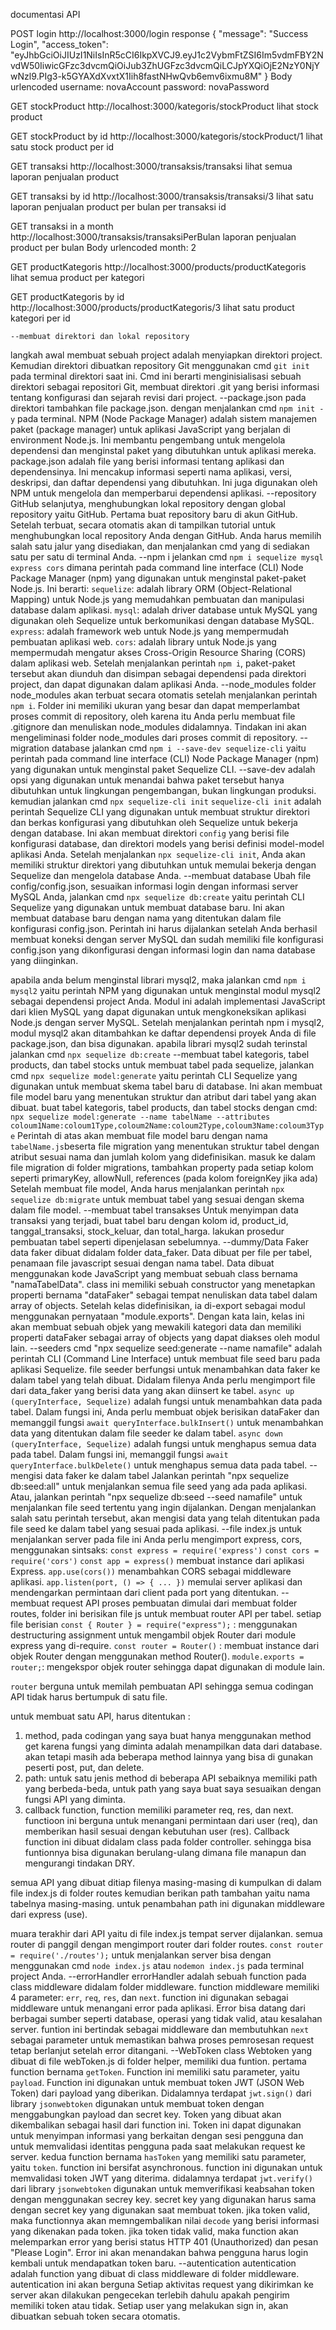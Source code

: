 documentasi API

POST
login
http://localhost:3000/login
response
{
"message": "Success Login",
"access_token": "eyJhbGciOiJIUzI1NiIsInR5cCI6IkpXVCJ9.eyJ1c2VybmFtZSI6Im5vdmFBY2NvdW50IiwicGFzc3dvcmQiOiJub3ZhUGFzc3dvcmQiLCJpYXQiOjE2NzY0NjYwNzl9.PIg3-k5GYAXdXvxtX1Iih8fastNHwQvb6emv6ixmu8M"
}
Body urlencoded
username: novaAccount
password: novaPassword

GET
stockProduct
http://localhost:3000/kategoris/stockProduct
lihat stock product

GET
stockProduct by id
http://localhost:3000/kategoris/stockProduct/1
lihat satu stock product per id

GET
transaksi
http://localhost:3000/transaksis/transaksi
lihat semua laporan penjualan product

GET
transaksi by id
http://localhost:3000/transaksis/transaksi/3
lihat satu laporan penjualan product per bulan per transaksi id

GET
transaksi in a month
http://localhost:3000/transaksis/transaksiPerBulan
laporan penjualan product per bulan
Body urlencoded
month: 2

GET
productKategoris
http://localhost:3000/products/productKategoris
lihat semua product per kategori

GET
productKategoris by id
http://localhost:3000/products/productKategoris/3
lihat satu product kategori per id    

    
    --membuat direktori dan lokal repository
langkah awal membuat sebuah project adalah menyiapkan direktori project. Kemudian direktori dibuatkan repository Git menggunakan cmd `git init` pada terminal direktori saat ini. Cmd ini berarti menginisialisasi sebuah direktori sebagai repositori Git, membuat direktori .git yang berisi informasi tentang konfigurasi dan sejarah revisi dari project.
    --package.json
pada direktori tambahkan file package.json. dengan menjalankan cmd `npm init -y` pada terminal. 
NPM (Node Package Manager) adalah sistem manajemen paket (package manager) untuk aplikasi JavaScript yang berjalan di environment Node.js. Ini membantu pengembang untuk mengelola dependensi dan menginstal paket yang dibutuhkan untuk aplikasi mereka.
package.json adalah file yang berisi informasi tentang aplikasi dan dependensinya. Ini mencakup informasi seperti nama aplikasi, versi, deskripsi, dan daftar dependensi yang dibutuhkan. Ini juga digunakan oleh NPM untuk mengelola dan memperbarui dependensi aplikasi.
    --repository GitHub
selanjutya, menghubungkan lokal repository dengan global repository yaitu GitHub.
Pertama buat repository baru di akun GitHub. Setelah terbuat, secara otomatis akan di tampilkan tutorial untuk menghubungkan local repository Anda dengan GitHub.
Anda harus memilih salah satu jalur yang disediakan, dan menjalankan cmd yang di sediakan satu per satu di terminal Anda.
    --npm i
jelankan cmd `npm i sequelize mysql express cors` dimana perintah pada command line interface (CLI) Node Package Manager (npm) yang digunakan untuk menginstal paket-paket Node.js. Ini berarti:
`sequelize`: adalah library ORM (Object-Relational Mapping) untuk Node.js yang memudahkan pembuatan dan manipulasi database dalam aplikasi.
`mysql`: adalah driver database untuk MySQL yang digunakan oleh Sequelize untuk berkomunikasi dengan database MySQL.
`express`: adalah framework web untuk Node.js yang mempermudah pembuatan aplikasi web.
`cors`: adalah library untuk Node.js yang mempermudah mengatur akses Cross-Origin Resource Sharing (CORS) dalam aplikasi web.
Setelah menjalankan perintah `npm i`, paket-paket tersebut akan diunduh dan disimpan sebagai dependensi pada direktori project, dan dapat digunakan dalam aplikasi Anda.
    --node_modules
folder node_modules akan terbuat secara otomatis setelah menjalankan perintah `npm i`. Folder ini memiliki ukuran yang besar dan dapat memperlambat proses commit di repository, oleh karena itu Anda perlu membuat file .gitignore dan menuliskan node_modules didalamnya.
Tindakan ini akan mengeliminasi folder node_modules dari proses commit di repository.
    --migration database
jalankan cmd `npm i --save-dev sequelize-cli` yaitu perintah pada command line interface (CLI) Node Package Manager (npm) yang digunakan untuk menginstal paket Sequelize CLI. --save-dev adalah opsi yang digunakan untuk menandai bahwa paket tersebut hanya dibutuhkan untuk lingkungan pengembangan, bukan lingkungan produksi.
kemudian jalankan cmd `npx sequelize-cli init`
`sequelize-cli init` adalah perintah Sequelize CLI yang digunakan untuk membuat struktur direktori dan berkas konfigurasi yang dibutuhkan oleh Sequelize untuk bekerja dengan database. Ini akan membuat direktori `config` yang berisi file konfigurasi database, dan direktori models yang berisi definisi model-model aplikasi Anda.
Setelah menjalankan `npx sequelize-cli init`, Anda akan memiliki struktur direktori yang dibutuhkan untuk memulai bekerja dengan Sequelize dan mengelola database Anda.
    --membuat database
Ubah file config/config.json, sesuaikan informasi login dengan informasi server MySQL Anda,
jalankan cmd `npx sequelize db:create` yaitu perintah CLI Sequelize yang digunakan untuk membuat database baru. Ini akan membuat database baru dengan nama yang ditentukan dalam file konfigurasi config.json.
Perintah ini harus dijalankan setelah Anda berhasil membuat koneksi dengan server MySQL dan sudah memiliki file konfigurasi config.json yang dikonfigurasi dengan informasi login dan nama database yang diinginkan.

apabila anda belum menginstal librari mysql2, maka jalankan cmd `npm i mysql2` yaitu perintah NPM yang digunakan untuk menginstal modul mysql2 sebagai dependensi project Anda. Modul ini adalah implementasi JavaScript dari klien MySQL yang dapat digunakan untuk mengkoneksikan aplikasi Node.js dengan server MySQL.
Setelah menjalankan perintah npm i mysql2, modul mysql2 akan ditambahkan ke daftar dependensi proyek Anda di file package.json, dan bisa digunakan. 
apabila librari mysql2 sudah terinstal jalankan cmd `npx sequelize db:create`
    --membuat tabel kategoris, tabel products, dan tabel stocks
untuk membuat tabel pada sequelize, jalankan cmd `npx sequelize model:generate` yaitu perintah CLI Sequelize yang digunakan untuk membuat skema tabel baru di database. Ini akan membuat file model baru yang menentukan struktur dan atribut dari tabel yang akan dibuat.
buat tabel kategoris, tabel products, dan tabel stocks dengan cmd:
`npx sequelize model:generate --name tabelName --attributes coloum1Name:coloum1Type,coloum2Name:coloum2Type,coloum3Name:coloum3Type`
Perintah di atas akan membuat file model baru dengan nama `tabelName.js`beserta file migration yang menentukan struktur tabel dengan atribut sesuai nama dan jumlah kolom yang didefinisikan. 
masuk ke dalam file migration di folder migrations, tambahkan property pada setiap kolom seperti primaryKey, allowNull, references (pada kolom foreignKey jika ada)
Setelah membuat file model, Anda harus menjalankan perintah `npx sequelize db:migrate` untuk membuat tabel yang sesuai dengan skema dalam file model.
    --membuat tabel transakses
Untuk menyimpan data transaksi yang terjadi, buat tabel baru dengan kolom id, product_id, tanggal_transaksi, stock_keluar, dan total_harga.
lakukan prosedur pembuatan tabel seperti dipenjelasan sebelumnya.
    --dummy/Data Faker
data faker dibuat didalam folder data_faker. Data dibuat per file per tabel, penamaan file javascript sesuai dengan nama tabel. Data dibuat menggunakan kode JavaScript yang membuat sebuah class bernama "namaTabelData". class ini memiliki sebuah constructor yang menetapkan properti bernama "dataFaker" sebagai tempat nenuliskan data tabel dalam array of objects. Setelah kelas didefinisikan, ia di-export sebagai modul menggunakan pernyataan "module.exports".
Dengan kata lain, kelas ini akan membuat sebuah objek yang mewakili kategori data dan memiliki properti dataFaker sebagai array of objects yang dapat diakses oleh modul lain.
    --seeders
cmd "npx sequelize seed:generate --name namafile" adalah perintah CLI (Command Line Interface) untuk membuat file seed baru pada aplikasi Sequelize.
file seeder berfungsi untuk menambahkan data faker ke dalam tabel yang telah dibuat. Didalam filenya Anda perlu mengimport file dari data_faker yang berisi data yang akan diinsert ke tabel. 
`async up (queryInterface, Sequelize)` adalah fungsi untuk menambahkan data pada tabel. Dalam fungsi ini, Anda perlu membuat objek berisikan dataFaker dan memanggil fungsi `await queryInterface.bulkInsert()` untuk menambahkan data yang ditentukan dalam file seeder ke dalam tabel.
`async down (queryInterface, Sequelize)` adalah fungsi untuk menghapus semua data pada tabel. Dalam fungsi ini, memanggil fungsi `await queryInterface.bulkDelete()` untuk menghapus semua data pada tabel.
    --mengisi data faker ke dalam tabel
Jalankan perintah "npx sequelize db:seed:all" untuk menjalankan semua file seed yang ada pada aplikasi.
Atau, jalankan perintah "npx sequelize db:seed --seed namafile" untuk menjalankan file seed tertentu yang ingin dijalankan.
Dengan menjalankan salah satu perintah tersebut, akan mengisi data yang telah ditentukan pada file seed ke dalam tabel yang sesuai pada aplikasi.
    --file index.js untuk menjalankan server
pada file ini Anda perlu mengimport express, cors, menggunakan sintsaks: 
`const express = require('express')`
`const cors = require('cors')`
`const app = express()` membuat instance dari aplikasi Express.
`app.use(cors())` menambahkan CORS sebagai middleware aplikasi.
`app.listen(port, () => { ... })` memulai server aplikasi dan mendengarkan permintaan dari client pada port yang ditentukan.
    --membuat request API
proses pembuatan dimulai dari membuat folder routes, folder ini berisikan file js untuk membuat router API per tabel.
setiap file berisian 
`const { Router } = require("express");` : menggunakan destructuring assignment untuk mengambil objek Router dari module express yang di-require.
`const router = Router()` : membuat instance dari objek Router dengan menggunakan method Router().
`module.exports = router;`: mengekspor objek router sehingga dapat digunakan di module lain.

`router` berguna untuk memilah pembuatan API sehingga semua codingan API tidak harus bertumpuk di satu file.

untuk membuat satu API, harus ditentukan :
1. method, pada codingan yang saya buat hanya menggunakan method get karena fungsi yang diminta adalah menampilkan data dari database. akan tetapi masih ada beberapa method lainnya yang bisa di gunakan peserti post, put, dan delete.
2. path: untuk satu jenis method di beberapa API sebaiknya memiliki path yang berbeda-beda, untuk path yang saya buat saya sesuaikan dengan fungsi API yang diminta.
3. callback function, function memiliki parameter req, res, dan next. functioon ini berguna untuk menangani permintaan dari user (req), dan memberikan hasil sesuai dengan kebutuhan user (res). Callback function ini dibuat didalam class pada folder controller. sehingga bisa funtionnya bisa digunakan berulang-ulang dimana file manapun dan mengurangi tindakan DRY.

semua API yang dibuat ditiap filenya masing-masing di kumpulkan di dalam file index.js di folder routes kemudian berikan path tambahan yaitu nama tabelnya masing-masing. untuk penambahan path ini digunakan middleware dari express (use).

muara terakhir dari API yaitu di file index.js tempat server dijalankan. semua router di panggil dengan mengimport router dari folder routes.
`const router = require('./routes');`
untuk menjalankan server bisa dengan menggunakan cmd `node index.js` atau `nodemon index.js` pada terminal project Anda. 
    --errorHandler
errorHandler adalah sebuah function pada class middleware didalam folder middleware. function middleware memiliki 4 parameter: `err`, `req`, `res`, dan `next`.
function ini digunakan sebagai middleware untuk menangani error pada aplikasi. Error bisa datang dari berbagai sumber seperti database, operasi yang tidak valid, atau kesalahan server. 
funtion ini bertindak sebagai middleware dan membutuhkan `next` sebagai parameter untuk memastikan bahwa proses pemrosesan request tetap berlanjut setelah error ditangani.
    --WebToken
class Webtoken yang dibuat di file webToken.js di folder helper, memiliki dua funtion. 
pertama function bernama `getToken`. Function ini memiliki satu parameter, yaitu `payload`. Function ini digunakan untuk membuat token JWT (JSON Web Token) dari payload yang diberikan. Didalamnya terdapat `jwt.sign()` dari library `jsonwebtoken` digunakan untuk membuat token dengan menggabungkan payload dan secret key. Token yang dibuat akan dikembalikan sebagai hasil dari function ini. Token ini dapat digunakan untuk menyimpan informasi yang berkaitan dengan sesi pengguna dan untuk memvalidasi identitas pengguna pada saat melakukan request ke server.
kedua function bernama `hasToken` yang memiliki satu parameter, yaitu `token`. function ini bersifat asynchronous. function ini digunakan untuk memvalidasi token JWT yang diterima. didalamnya terdapat `jwt.verify()` dari library `jsonwebtoken` digunakan untuk memverifikasi keabsahan token dengan menggunakan secrey key. secret key yang digunakan harus sama dengan secret key yang digunakan saat membuat token. jika token valid, maka functionnya akan memngembalikan nilai `decode` yang berisi informasi yang dikenakan pada token. jika token tidak valid, maka function akan melemparkan error yang berisi status HTTP 401 (Unauthorized) dan pesan "Please Login". Error ini akan menandakan bahwa pengguna harus login kembali untuk mendapatkan token baru.
    --autentication
autentication adalah function yang dibuat di class middleware di folder middleware. autentication ini akan berguna Setiap aktivitas request yang dikirimkan ke server akan dilakukan pengecekan terlebih dahulu apakah pengirim memiliki token atau tidak. Setiap user yang melakukan sign in, akan dibuatkan sebuah token secara otomatis.

